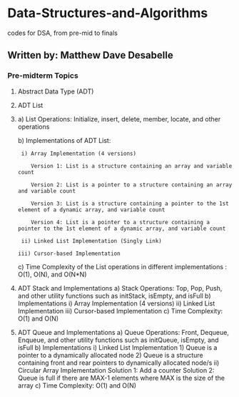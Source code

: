 # Data-Structures-and-Algorithms

codes for DSA, from pre-mid to finals

## Written by: Matthew Dave Desabelle

### Pre-midterm Topics

1)  Abstract Data Type (ADT)
2)  ADT List 
3)  
     a) List Operations:  Initialize, insert, delete, member, locate, and other operations 
     
     b) Implementations of ADT List:
     
        i) Array Implementation (4 versions)
        
           Version 1: List is a structure containing an array and variable count
           
           Version 2: List is a pointer to a structure containing an array  and variable count
           
           Version 3: List is a structure containing a pointer to the 1st element of a dynamic array, and variable count
           
           Version 4: List is a pointer to a structure containing a pointer to the 1st element of a dynamic array, and variable count 
           
        ii) Linked List Implementation (Singly Link)
        
       iii) Cursor-based Implementation
       
      c) Time Complexity of the List operations in different implementations : O(1), O(N), and O(N*N)
3) ADT Stack and Implementations
    a) Stack Operations:  Top, Pop, Push, and other utility functions such as initStack, isEmpty, and isFull 
    b) Implementations 
        i) Array Implementation (4 versions)
       ii) Linked List Implementation
      iii) Cursor-based Implementation
    c) Time Complexity:  O(1) and O(N)
4) ADT Queue and Implementations
    a) Queue Operations: Front, Dequeue, Enqueue, and other utility functions such as initQueue, isEmpty, and isFull
    b) Implementations
        i) Linked List Implementation
           1) Queue is a pointer to a dynamically allocated node
           2) Queue is a structure containing front and rear pointers to dynamically allocated node/s
        ii) Circular Array Implementation
            Solution 1: Add a counter
            Solution 2:  Queue is full if there are MAX-1 elements 
                          where MAX is the size of the array
    c) Time Complexity:  O(1) and O(N)
